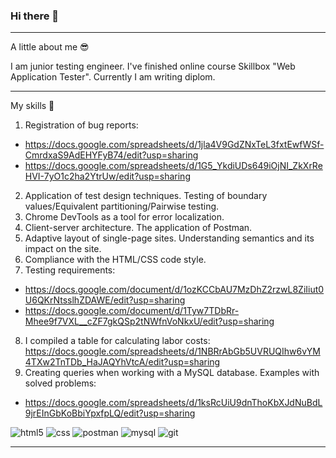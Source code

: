 ### Hi there 👋
____________________________________________________________________________________________________________________________________________________________________
A little about me 😎

I am junior testing engineer. I've finished online course Skillbox "Web Application Tester". Currently I am writing diplom.
____________________________________________________________________________________________________________________________________________________________________

My skills 💪

1. Registration of bug reports: 
- https://docs.google.com/spreadsheets/d/1jla4V9GdZNxTeL3fxtEwfWSf-CmrdxaS9AdEHYFyB74/edit?usp=sharing
- https://docs.google.com/spreadsheets/d/1G5_YkdiUDs649iOjNI_ZkXrReHVI-7yO1c2ha2YtrUw/edit?usp=sharing
2. Application of test design techniques. Testing of boundary values/Equivalent partitioning/Pairwise testing.
3. Chrome DevTools as a tool for error localization.
4. Client-server architecture. The application of Postman. 
5. Adaptive layout of single-page sites. Understanding semantics and its impact on the site. 
6. Compliance with the HTML/CSS code style.
7. Testing requirements:  
- https://docs.google.com/document/d/1ozKCCbAU7MzDhZ2rzwL8ZiIiut0U6QKrNtsslhZDAWE/edit?usp=sharing
- https://docs.google.com/document/d/1Tyw7TDbRr-Mhee9f7VXL__cZF7gkQSp2tNWfnVoNkxU/edit?usp=sharing
8. I compiled a table for calculating labor costs: https://docs.google.com/spreadsheets/d/1NBRrAbGb5UVRUQIhw6vYM4TXw2TnTDb_HaJAQYhVtcA/edit?usp=sharing
9. Сreating queries when working with a MySQL database. Examples with solved problems: 
- https://docs.google.com/spreadsheets/d/1ksRcUiU9dnThoKbXJdNuBdL9jrEInGbKoBbiYpxfpLQ/edit?usp=sharing

![html5](https://img.shields.io/badge/html5-E34F26?style=for-the-badge&logo=html5&logoColor=white)
![css](https://img.shields.io/badge/css-1572B6?style=for-the-badge&logo=css&logoColor=white)
![postman](https://img.shields.io/badge/postman-FF6C37?style=for-the-badge&logo=postman&logoColor=white)
![mysql](https://img.shields.io/badge/mysql-4479A1?style=for-the-badge&logo=mysql&logoColor=white)
![git](https://img.shields.io/badge/git-F05032?style=for-the-badge&logo=git&logoColor=white)
____________________________________________________________________________________________________________________________________________________________________



